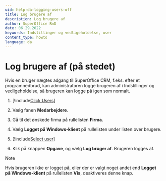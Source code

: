 ```yaml
---
uid: help-da-logging-users-off
title: Log brugere af
description: Log brugere af
author: SuperOffice RnD
date: 06.29.2022
keywords: Indstillinger og vedligeholdelse, user
content_type: howto
language: da
---
```


# Log brugere af (på stedet)

Hvis en bruger nægtes adgang til SuperOffice CRM, f.eks. efter et programnedbrud, kan administratoren logge brugeren af i Indstillinger og vedligeholdelse, så brugeren kan logge på igen som normalt.

1. [!include[Click Users](../../../admin/user-management/learn/includes/goto-users.md)]

2. Vælg fanen **Medarbejdere**.

3. Gå til det ønskede firma på rullelisten **Firma**.

4. Vælg **Logget på Windows-klient** på rullelisten under listen over brugere.

5. [!include[Select user](../../../admin/user-management/learn/includes/select-user.md)]

6. Klik på knappen **Opgave**, og vælg **Log bruger af**. Brugeren logges af.

> [!NOTE]
> Hvis brugeren ikke er logget på, eller der er valgt noget andet end **Logget på Windows-klient** på rullelisten **Vis**, deaktiveres denne knap.

<!-- Referenced links -->

<!-- Referenced images -->
